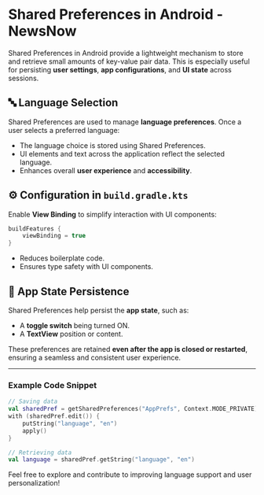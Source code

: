 # Shared Preferences in Android - NewsNow

Shared Preferences in Android provide a lightweight mechanism to store and retrieve small amounts of key-value pair data. This is especially useful for persisting **user settings**, **app configurations**, and **UI state** across sessions.

## 🔤 Language Selection
Shared Preferences are used to manage **language preferences**. Once a user selects a preferred language:
- The language choice is stored using Shared Preferences.
- UI elements and text across the application reflect the selected language.
- Enhances overall **user experience** and **accessibility**.

## ⚙️ Configuration in `build.gradle.kts`
Enable **View Binding** to simplify interaction with UI components:

```kotlin
buildFeatures {
    viewBinding = true
}
```

- Reduces boilerplate code.
- Ensures type safety with UI components.

## 🔄 App State Persistence
Shared Preferences help persist the **app state**, such as:
- A **toggle switch** being turned ON.
- A **TextView** position or content.

These preferences are retained **even after the app is closed or restarted**, ensuring a seamless and consistent user experience.

---

### Example Code Snippet
```kotlin
// Saving data
val sharedPref = getSharedPreferences("AppPrefs", Context.MODE_PRIVATE)
with (sharedPref.edit()) {
    putString("language", "en")
    apply()
}

// Retrieving data
val language = sharedPref.getString("language", "en")
```

Feel free to explore and contribute to improving language support and user personalization!


<a href="https://github.com/user-attachments/assets/f095af4c-6186-454b-aa15-a3d2eb95c4cb" alt="Watch the video"> </a>
